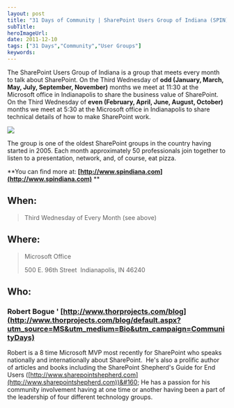 ```yaml
---
layout: post 
title: "31 Days of Community | SharePoint Users Group of Indiana (SPIN)"
subTitle: 
heroImageUrl: 
date: 2011-12-10
tags: ["31 Days","Community","User Groups"]
keywords: 
---
```


The SharePoint Users Group of Indiana is a group that meets every month to talk about SharePoint. On the Third Wednesday of **odd (January, March, May, July, September, November)** months we meet at 11:30 at the Microsoft office in Indianapolis to share the business value of SharePoint. On the Third Wednesday of **even (February, April, June, August, October)** months we meet at 5:30 at the Microsoft office in Indianapolis to share technical details of how to make SharePoint work.

![](SPIN_Twitter_trans.png)

The group is one of the oldest SharePoint groups in the country having started in 2005\. Each month approximately 50 professionals join together to listen to a presentation, network, and, of course, eat pizza.

**You can find more at: ****[http://www.spindiana.com](http://www.spindiana.com)**** **

## When:
  > Third Wednesday of Every Month (see above)  

## Where:
  > Microsoft Office
> 
> 500 E. 96th Street&#160; 
> Indianapolis, IN 46240  

## Who:

### Robert Bogue ' [http://www.thorprojects.com/blog](http://www.thorprojects.com/blog/default.aspx?utm_source=MS&utm_medium=Bio&utm_campaign=CommunityDays)

Robert is a 8 time Microsoft MVP most recently for SharePoint who speaks nationally and internationally about SharePoint.&#160; He's also a prolific author of articles and books including the SharePoint Shepherd's Guide for End Users ([http://www.sharepointshepherd.com](http://www.sharepointshepherd.com))&#160; He has a passion for his community involvement having at one time or another having been a part of the leadership of four different technology groups.